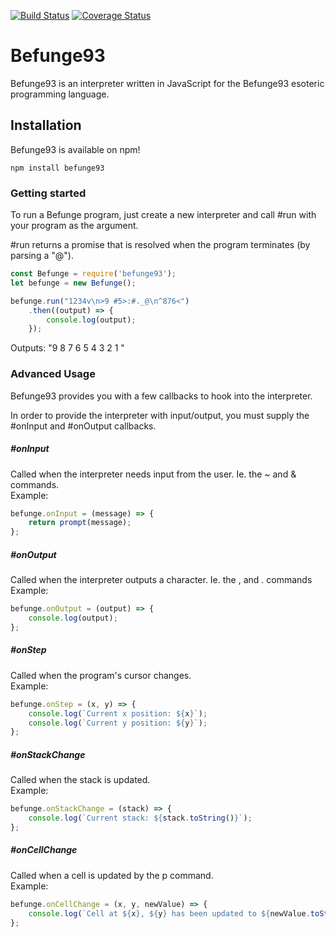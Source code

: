 [![Build Status](https://travis-ci.org/amicloud/befunge93.svg?branch=master)](https://travis-ci.org/amicloud/befunge93) [![Coverage Status](https://coveralls.io/repos/github/amicloud/befunge93/badge.svg?branch=master)](https://coveralls.io/github/amicloud/befunge93?branch=master) 
# Befunge93

Befunge93 is an interpreter written in JavaScript for the Befunge93 esoteric programming language.


## Installation

Befunge93 is available on npm!

```
npm install befunge93
```


### Getting started

To run a Befunge program, just create a new interpreter and call #run with your program as the argument.

\#run returns a promise that is resolved when the program terminates (by parsing a "@").

```javascript
const Befunge = require('befunge93');
let befunge = new Befunge();

befunge.run("1234v\n>9 #5>:#._@\n^876<")
    .then((output) => {
        console.log(output);
    });
```
Outputs: "9 8 7 6 5 4 3 2 1 "

### Advanced Usage

Befunge93 provides you with a few callbacks to hook into the interpreter. 

In order to provide the interpreter with input/output, you must supply the \#onInput and \#onOutput callbacks.

##### \#onInput
Called when the interpreter needs input from the user. Ie. the ~ and & commands.   
Example:
```javascript
befunge.onInput = (message) => {
    return prompt(message);
};
```

##### \#onOutput
Called when the interpreter outputs a character. Ie. the , and . commands  
Example:
```javascript
befunge.onOutput = (output) => {
    console.log(output);
};
```

##### \#onStep
Called when the program's cursor changes.  
Example:
```javascript
befunge.onStep = (x, y) => {
    console.log(`Current x position: ${x}`);
    console.log(`Current y position: ${y}`);
};
```

##### \#onStackChange
Called when the stack is updated.  
Example:
```javascript
befunge.onStackChange = (stack) => {
    console.log(`Current stack: ${stack.toString()}`);
};
```

##### \#onCellChange
Called when a cell is updated by the p command.  
Example:
```javascript
befunge.onCellChange = (x, y, newValue) => {
    console.log(`Cell at ${x}, ${y} has been updated to ${newValue.toString()}`);
};
```
